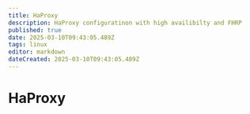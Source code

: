 ```yaml
---
title: HaProxy
description: HaProxy configuratinon with high availibilty and FHRP
published: true
date: 2025-03-10T09:43:05.489Z
tags: linux
editor: markdown
dateCreated: 2025-03-10T09:43:05.489Z
---
```


# HaProxy

